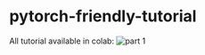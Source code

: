 # pytorch-friendly-tutorial
All tutorial available in colab:
![part 1](https://colab.research.google.com/drive/1DbzgDn4ngDze4hmEm79QyEGQAj0Nggva)
